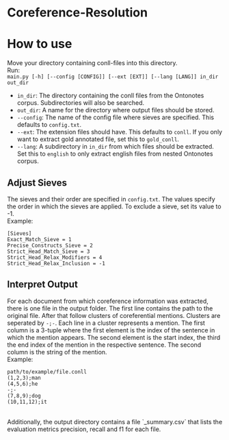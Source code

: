 # Coreference-Resolution

# How to use
Move your directory containing conll-files into this directory.
<br>
Run:<br>
```main.py [-h] [--config [CONFIG]] [--ext [EXT]] [--lang [LANG]] in_dir out_dir```<br>

+ `in_dir`: The directory containing the conll files from the Ontonotes corpus. Subdirectories will also be searched.
+ `out_dir`: A name for the directory where output files should be stored.
+ `--config`: The name of the config file where sieves are specified. This defaults to `config.txt`.
+ `--ext`: The extension files should have. This defaults to `conll`. If you only want to extract gold annotated file, set this to `gold_conll`.
+ `--lang`: A subdirectory in `in_dir` from which files should be extracted. Set this to `english` to only extract english files from nested Ontonotes corpus.

## Adjust Sieves
The sieves and their order are specified in `config.txt`. The values specify the order in which the sieves are applied.
To exclude a sieve, set its value to -1.<br>
Example:<br>
```
[Sieves]
Exact_Match_Sieve = 1
Precise_Constructs_Sieve = 2
Strict_Head_Match_Sieve = 3
Strict_Head_Relax_Modifiers = 4
Strict_Head_Relax_Inclusion = -1
```

## Interpret Output
For each document from which coreference information was extracted, there is one file in the output folder. The first line contains the path to the original file.
After that follow clusters of coreferential mentions. Clusters are seperated by `-;-`. Each line in a cluster represents a mention. The first column is a 3-tuple where the 
first element is the index of the sentence in which the mention appears. The second element is the start index, the third the end index of the mention
in the respective sentence. The second column is the string of the mention.<br>
Example: <br>
```
path/to/example/file.conll
(1,2,3);man
(4,5,6);he
-;-
(7,8,9);dog
(10,11,12);it
```
<br>
Additionally, the output directory contains a file `_summary.csv` that lists the evaluation metrics precision, recall and f1 for each file.
